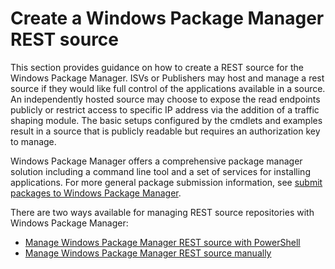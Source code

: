 # Create a Windows Package Manager REST source

This section provides guidance on how to create a REST source for the Windows Package Manager. ISVs or Publishers may host and manage a rest source if they would like full control of the applications available in a source. An independently hosted source may choose to expose the read endpoints publicly or restrict access to specific IP address via the addition of a traffic shaping module.  The basic setups configured by the cmdlets and examples result in a source that is publicly readable but requires an authorization key to manage. 

Windows Package Manager offers a comprehensive package manager solution including a command line tool and a set of services for installing applications. For more general package submission information, see [submit packages to Windows Package Manager](https://learn.microsoft.com/windows/package-manager/package/).

There are two ways available for managing REST source repositories with Windows Package Manager:

- [Manage Windows Package Manager REST source with PowerShell](new-winget-rest-source-azure.md#manage-windows-package-manager-rest-source-with-powershell)
- [Manage Windows Package Manager REST source manually](new-winget-rest-source-azure.md#manage-windows-package-manager-rest-source-manually)